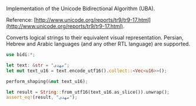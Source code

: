 Implementation of the Unicode Bidirectional Algorithm (UBA).

Reference: [http://www.unicode.org/reports/tr9/tr9-17.html](http://www.unicode.org/reports/tr9/tr9-17.html).

Converts logical strings to their equivalent visual representation. Persian, Hebrew and Arabic languages (and any other RTL language) are supported.

```rust
use bidi:*;

let text: &str = "مهدی";
let mut text_u16 = text.encode_utf16().collect::<Vec<u16>>();

perform_shaping(&mut text_u16);

let result = String::from_utf16(text_u16.as_slice()).unwrap();
assert_eq!(result, "ﻣﻬﺪﯼ");
```
